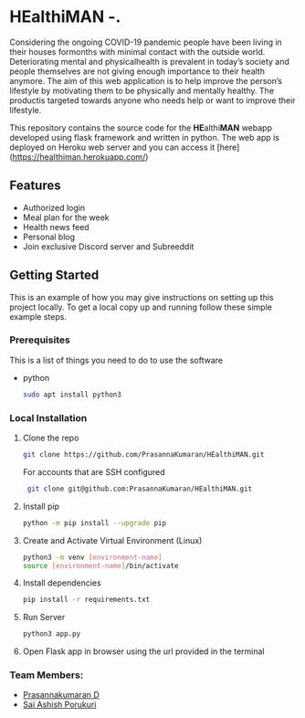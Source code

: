# HEalthiMAN -.

Considering the ongoing COVID-19 pandemic people have been living in their houses formonths with minimal contact with the outside world. Deteriorating mental and physicalhealth is prevalent in today’s society and people themselves are not giving enough importance to their health anymore. The aim of this web application is to help improve the person’s lifestyle by motivating them to be physically and mentally healthy. The productis targeted towards anyone who needs help or want to improve their lifestyle.

This repository contains the source code for the **HE**althi**MAN** webapp developed using flask framework and written in python. The web app is deployed on Heroku web server and you can access it [here] (https://healthiman.herokuapp.com/)

## Features

- Authorized login
- Meal plan for the week
- Health news feed
- Personal blog
- Join exclusive Discord server and Subreeddit

## Getting Started

This is an example of how you may give instructions on setting up this project locally.
To get a local copy up and running follow these simple example steps.

### Prerequisites

This is a list of things you need to do to use the software

- python
  ```sh
  sudo apt install python3
  ```

### Local Installation

1. Clone the repo
   ```sh
   git clone https://github.com/PrasannaKumaran/HEalthiMAN.git
   ```
   For accounts that are SSH configured
   ```sh
    git clone git@github.com:PrasannaKumaran/HEalthiMAN.git
   ```
2. Install pip
   ```sh
   python -m pip install --upgrade pip
   ```
3. Create and Activate Virtual Environment (Linux)
   ```sh
   python3 -m venv [environment-name]
   source [environment-name]/bin/activate
   ```
4. Install dependencies
   ```sh
   pip install -r requirements.txt
   ```
5. Run Server
   ```sh
   python3 app.py
   ```
6. Open Flask app in browser using the url provided in the terminal

### Team Members:

- [Prasannakumaran D](https://github.com/PrasannaKumaran)
- [Sai Ashish Porukuri](https://github.com/Aashish0330)
